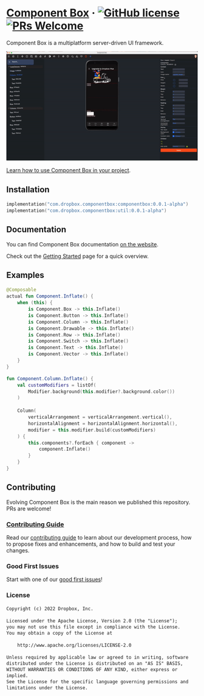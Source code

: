 # [Component Box](https://componentbox.io) &middot; [![GitHub license](https://img.shields.io/badge/license-APACHE-red.svg)](https://github.com/dropbox/componentbox/blob/main/LICENSE.txt) [![PRs Welcome](https://img.shields.io/badge/PRs-welcome-brightgreen.svg)](https://componentbox.io/docs/how-to-contribute)

Component Box is a multiplatform server-driven UI framework.

![Component Box Desktop](.github/componentbox.gif)

[Learn how to use Component Box in your project](https://componentbox.io/docs/getting-started).

## Installation

```kotlin
implementation("com.dropbox.componentbox:componentbox:0.0.1-alpha")
implementation("com.dropbox.componentbox:util:0.0.1-alpha")
```

## Documentation

You can find Component Box documentation [on the website](https://componentbox.io).

Check out the [Getting Started](https://componentbox.io/docs/getting-started) page for a quick overview.

## Examples

```kotlin
@Composable
actual fun Component.Inflate() {
    when (this) {
        is Component.Box -> this.Inflate()
        is Component.Button -> this.Inflate()
        is Component.Column -> this.Inflate()
        is Component.Drawable -> this.Inflate()
        is Component.Row -> this.Inflate()
        is Component.Switch -> this.Inflate()
        is Component.Text -> this.Inflate()
        is Component.Vector -> this.Inflate()
    }
}
```

```kotlin
fun Component.Column.Inflate() {
    val customModifiers = listOf(
        Modifier.background(this.modifier?.background.color())
    )

    Column(
        verticalArrangement = verticalArrangement.vertical(),
        horizontalAlignment = horizontalAlignment.horizontal(),
        modifier = this.modifier.build(customModifiers)
    ) {
        this.components?.forEach { component ->
            component.Inflate()
        }
    }
}
```

## Contributing

Evolving Component Box is the main reason we published this repository. PRs are welcome!

### [Contributing Guide](https://componentbox.io/docs/how-to-contribute)

Read our [contributing guide](https://componentbox.io/docs/how-to-contribute) to learn about our development process, how to propose fixes and enhancements, and how to build and test your changes.

### Good First Issues

Start with one of our [good first issues](https://github.com/dropbox/componentbox/labels/good%20first%20issue)!

### License

```text
Copyright (c) 2022 Dropbox, Inc.

Licensed under the Apache License, Version 2.0 (the "License");
you may not use this file except in compliance with the License.
You may obtain a copy of the License at

    http://www.apache.org/licenses/LICENSE-2.0

Unless required by applicable law or agreed to in writing, software
distributed under the License is distributed on an "AS IS" BASIS,
WITHOUT WARRANTIES OR CONDITIONS OF ANY KIND, either express or implied.
See the License for the specific language governing permissions and
limitations under the License.
```